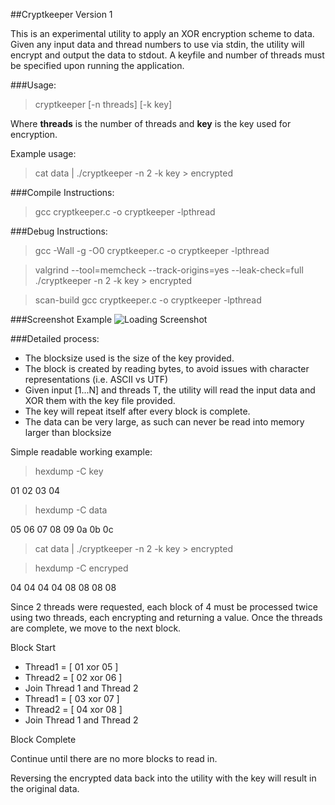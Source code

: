 ##Cryptkeeper Version 1

This is an experimental utility to apply an XOR encryption scheme to data.
Given any input data and thread numbers to use via stdin, the utility will encrypt and output the data to stdout.
A keyfile and number of threads must be specified upon running the application.

###Usage:

> cryptkeeper [-n threads] [-k key]

Where **threads** is the number of threads and **key** is the key used for encryption.

Example usage:

> cat data | ./cryptkeeper -n 2 -k key > encrypted


###Compile Instructions:

> gcc cryptkeeper.c -o cryptkeeper -lpthread

###Debug Instructions:

> gcc -Wall -g -O0 cryptkeeper.c -o cryptkeeper -lpthread

> valgrind --tool=memcheck --track-origins=yes --leak-check=full ./cryptkeeper -n 2 -k key > encrypted

> scan-build gcc cryptkeeper.c -o cryptkeeper -lpthread

###Screenshot Example
![Loading Screenshot](../screenshots/screenshots/screenshot.png?raw=true)

###Detailed process:

* The blocksize used is the size of the key provided.
* The block is created by reading bytes, to avoid issues with character representations (i.e. ASCII vs UTF)
* Given input [1...N] and threads T, the utility will read the input data and XOR them with the key file provided.
* The key will repeat itself after every block is complete.
* The data can be very large, as such can never be read into memory larger than blocksize

Simple readable working example:

> hexdump -C key

01 02 03 04

> hexdump -C data

05 06 07 08 09 0a 0b 0c

> cat data | ./cryptkeeper -n 2 -k key > encrypted

> hexdump -C encryped

04 04 04 04 08 08 08 08

Since 2 threads were requested, each block of 4 must be processed twice using two threads, each encrypting and returning a value.
Once the threads are complete, we move to the next block.

Block Start
* Thread1 = [ 01 xor 05 ]
* Thread2 = [ 02 xor 06 ]
* Join Thread 1 and Thread 2
* Thread1 = [ 03 xor 07 ]
* Thread2 = [ 04 xor 08 ]
* Join Thread 1 and Thread 2  

Block Complete

Continue until there are no more blocks to read in.

Reversing the encrypted data back into the utility with the key will result in the original data.
